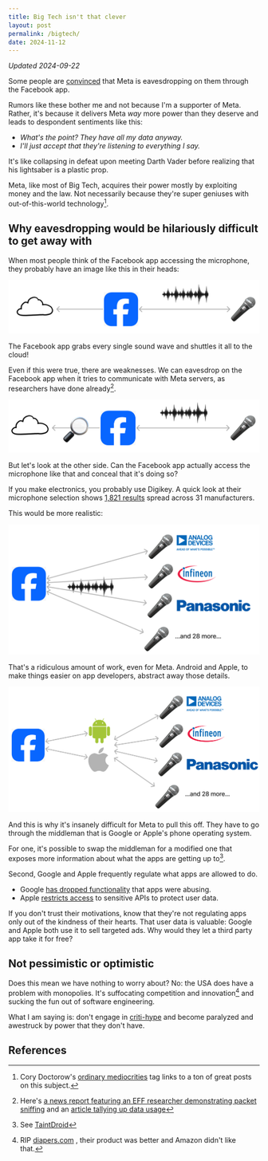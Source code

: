 ```yaml
---
title: Big Tech isn't that clever
layout: post
permalink: /bigtech/
date: 2024-11-12
---
```


*Updated 2024-09-22*

Some people are [convinced](https://www.reddit.com/r/privacy/comments/xvhfmw/facebook_is_listening_really/) that Meta is eavesdropping on them through the Facebook app. 

Rumors like these bother me and not because I'm a supporter of Meta. Rather, it's because it delivers Meta *way* more power than they deserve and leads to despondent sentiments like this: 
- *What's the point? They have all my data anyway.*
- *I'll just accept that they're listening to everything I say.*

It's like collapsing in defeat upon meeting Darth Vader before realizing that his lightsaber is a plastic prop. 

Meta, like most of Big Tech, acquires their power mostly by exploiting money and the law. Not necessarily because they're super geniuses with out-of-this-world technology[^1]. 

## Why eavesdropping would be hilariously difficult to get away with

When most people think of the Facebook app accessing the microphone, they probably have an image like this in their heads:

![fb-to-internet-1](/assets/fb-to-internet-1.png)

The Facebook app grabs every single sound wave and shuttles it all to the cloud! 

Even if this were true, there are weaknesses. 
We can eavesdrop on the Facebook app when it tries to communicate with Meta servers, as researchers have done already[^2]. 

![fb-to-internet-packet-sniff](/assets/fb-to-internet-packet-sniff.png)

But let's look at the other side. Can the Facebook app actually access the microphone like that and conceal that it's doing so? 

If you make electronics, you probably use Digikey. A quick look at their microphone selection shows [1,821 results](https://www.digikey.com/en/products/filter/microphones/158) spread across 31 manufacturers. 

This would be more realistic:

![fb-app-microphone-chaos](/assets/fb-app-microphone-chaos.png)

That's a ridiculous amount of work, even for Meta. 
Android and Apple, to make things easier on app developers, abstract away those details. 

![fb-to-app-platform-to-mic](/assets/fb-to-app-platform-to-mic.png)

And this is why it's insanely difficult for Meta to pull this off. 
They have to go through the middleman that is Google or Apple's phone operating system. 

For one, it's possible to swap the middleman for a modified one that exposes more information about what the apps are getting up to[^3].  

Second, Google and Apple frequently regulate what apps are allowed to do. 
- Google [has dropped functionality](https://www.adweek.com/programmatic/google-quietly-cuts-access-to-api-exposing-sensitive-user-data/) that apps were abusing. 
- Apple [restricts access](https://www.securityweek.com/apple-lists-apis-that-developers-can-only-use-for-good-reason/) to sensitive APIs to protect user data. 

If you don't trust their motivations, know that they're not regulating apps only out of the kindness of their hearts. That user data is valuable: Google and Apple both use it to sell targeted ads. Why would they let a third party app take it for free? 

## Not pessimistic or optimistic

Does this mean we have nothing to worry about? No: the USA does have a problem with monopolies. It's suffocating competition and innovation[^4] and sucking the fun out of software engineering. 

What I am saying is: don't engage in [criti-hype](https://sts-news.medium.com/youre-doing-it-wrong-notes-on-criticism-and-technology-hype-18b08b4307e5) and become paralyzed and awestruck by power that they don't have. 


## References

[^1]: Cory Doctorow's [ordinary mediocrities](https://pluralistic.net/tag/ordinary-mediocrities/) tag links to a ton of great posts on this subject. 
[^2]: Here's [a news report featuring an EFF researcher demonstrating packet sniffing](https://www.cbsnews.com/video/are-smartphones-eavesdropping-and-targeting-us-with-ads/)  and an [article tallying up data usage](https://newatlas.com/computers/facebook-not-secretly-listening-conversations/) 
[^3]: See [TaintDroid](http://www.appanalysis.org) 
[^4]: RIP [diapers.com](https://arstechnica.com/tech-policy/2020/07/emails-detail-amazons-plan-to-crush-a-startup-rival-with-price-cuts/) , their product was better and Amazon didn't like that. 

